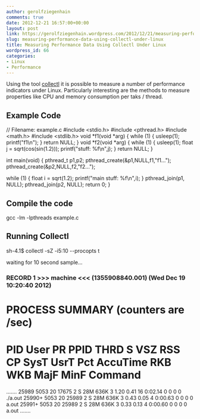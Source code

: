 ```yaml
---
author: gerolfziegenhain
comments: true
date: 2012-12-21 16:57:00+00:00
layout: post
link: https://gerolfziegenhain.wordpress.com/2012/12/21/measuring-performance-data-using-collectl-under-linux/
slug: measuring-performance-data-using-collectl-under-linux
title: Measuring Performance Data Using Collectl Under Linux
wordpress_id: 66
categories:
- Linux
- Performance
---
```




Using the tool [collectl](http://collectl.sourceforge.net/) it is possible to measure a number of performance indicators under Linux. Particularly interesting are the methods to measure properties like CPU and memory consumption per taks / thread.


## Example Code


// Filename: example.c
#include <stdio.h>
#include <pthread.h>
#include <math.h>
#include <stdlib.h>
void *f1(void *arg) {
while (1) {
usleep(1);
printf("f1\n");
}
return NULL;
}
void *f2(void *arg) {
while (1) {
usleep(1);
float j = sqrt(cos(sin(1.2)));
printf("stuff: %f\n",j);
}
return NULL;
}

int main(void) {
pthread_t p1,p2;
pthread_create(&p1,NULL,f1,"f1...");
pthread_create(&p2,NULL,f2,"f2...");

while (1) {
float i = sqrt(1.2);
printf("main stuff: %f\n",i);
}
pthread_join(p1, NULL);
pthread_join(p2, NULL);
return 0;
}


## 




## Compile the code


gcc -lm -lpthreads example.c





## 




## Running Collectl


sh-4.1$ collectl -sZ -i5:10 --procopts t

waiting for 10 second sample...

### RECORD 1 >>> machine <<< (1355908840.001) (Wed Dec 19 10:20:40 2012) ###

# PROCESS SUMMARY (counters are /sec)
# PID User PR PPID THRD S VSZ RSS CP SysT UsrT Pct AccuTime RKB WKB MajF MinF Command
.......
25989 5053 20 17675 2 S 28M 636K 3 1.20 0.41 16 0:02.14 0 0 0 0 ./a.out
25990+ 5053 20 25989 2 S 28M 636K 3 0.43 0.05 4 0:00.63 0 0 0 0 a.out
25991+ 5053 20 25989 2 S 28M 636K 3 0.33 0.13 4 0:00.60 0 0 0 0 a.out
.......






